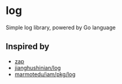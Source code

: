 # log
Simple log library, powered by Go language

## Inspired by
- [zap](https://github.com/uber-go/zap)
- [jianghushinian/log](https://github.com/jianghushinian/gokit/tree/main/log)
- [marmotedu/iam/pkg/log](https://github.com/marmotedu/iam/tree/master/pkg/log)